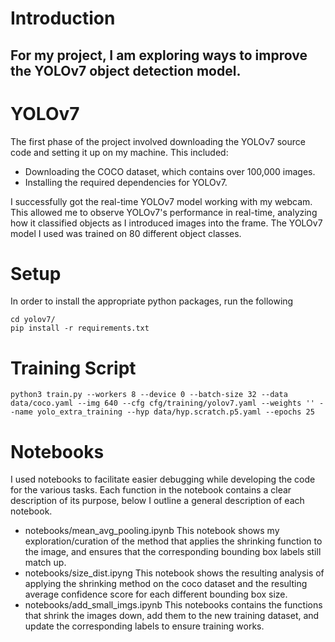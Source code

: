 # Introduction

For my project, I am exploring ways to improve the YOLOv7 object detection model. 
---

# YOLOv7

The first phase of the project involved downloading the YOLOv7 source code and setting it up on my machine. This included:
- Downloading the COCO dataset, which contains over 100,000 images.
- Installing the required dependencies for YOLOv7.

I successfully got the real-time YOLOv7 model working with my webcam. This allowed me to observe YOLOv7's performance in real-time, analyzing how it classified objects as I introduced images into the frame. The YOLOv7 model I used was trained on 80 different object classes.

# Setup

In order to install the appropriate python packages, run the following 

```
cd yolov7/
pip install -r requirements.txt
```

# Training Script
```
python3 train.py --workers 8 --device 0 --batch-size 32 --data data/coco.yaml --img 640 --cfg cfg/training/yolov7.yaml --weights '' --name yolo_extra_training --hyp data/hyp.scratch.p5.yaml --epochs 25
```

# Notebooks
I used notebooks to facilitate easier debugging while developing the code for the various tasks. Each function in the notebook contains a clear description of its purpose, below I outline a general description of each notebook.

- notebooks/mean_avg_pooling.ipynb
    This notebook shows my exploration/curation of the method that applies the shrinking function to the image, and ensures that the corresponding bounding box labels still match up.
- notebooks/size_dist.ipyng
    This notebook shows the resulting analysis of applying the shrinking method on the coco dataset and the resulting average confidence score for each different bounding box size. 
- notebooks/add_small_imgs.ipynb
    This notebooks contains the functions that shrink the images down, add them to the new training dataset, and update the corresponding labels to ensure training works.
